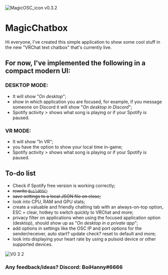 
![MagicOSC_icon](https://user-images.githubusercontent.com/114599052/194428052-3e5d0018-4a96-405d-b2e2-c7db16d02940.png) v0.3.2

# MagicChatbox
Hi everyone, I've created this simple application to show some cool stuff in the new "VRChat text chatbox" that's currently live.

## For now, I've implemented the following in a compact modern UI:

### __DESKTOP MODE:__
- It will show "*On desktop*";
- show in which application you are focused, for example, if you message someone on Discord it will show "*On desktop in Discord*";
- Spotify activity > shows what song is playing or if your Spotify is paused.

### __VR MODE:__
- It will show "In VR";
- you have the option to show your local time in-game;
- Spotify activity > shows what song is playing or if your Spotify is paused.

## To-do list
- Check if Spotify free version is working correctly;
- ~~rewrite `BuildOSC`;~~
- ~~save settings to a local JSON file on close;~~
- look into CPU, RAM and GPU stats;
- create a valuable and friendly chatting tab with an always-on-top option, ESC = clear, hotkey to switch quickly to VRChat and more;
- privacy filter on applications when using the focused application option (desktop), should show up as "*On desktop in a private app*";
- add options in settings like the OSC IP and port options for the sender/receiver, auto start? update check? reset to default and more;
- look into displaying your heart rate by using a pulsoid device or other supported devices.

![V0 3 2](https://user-images.githubusercontent.com/114599052/197355959-83441bed-2b27-469e-974f-53acbc0badf9.png)

### Any feedback/ideas? Discord: BoiHanny#6666



